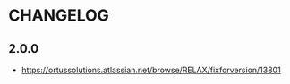CHANGELOG
=========

## 2.0.0
* https://ortussolutions.atlassian.net/browse/RELAX/fixforversion/13801